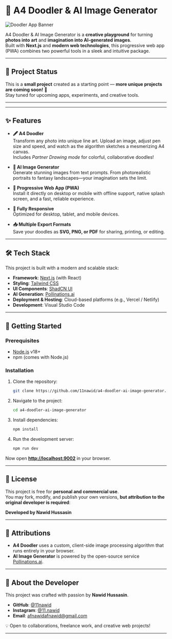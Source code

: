 # 🎨 A4 Doodler & AI Image Generator

![Doodler App Banner](https://ik.imagekit.io/ugyvnxndl/others/screenshot.png?updatedAt=1757181993691)

A4 Doodler & AI Image Generator is a **creative playground** for turning **photos into art** and **imagination into AI-generated images**.  
Built with **Next.js** and **modern web technologies**, this progressive web app (PWA) combines two powerful tools in a sleek and intuitive package.

---

## 🚧 Project Status

This is a **small project** created as a starting point — **more unique projects are coming soon!** 🚀  
Stay tuned for upcoming apps, experiments, and creative tools.

---

---

## ✨ Features

- **🖋️ A4 Doodler**  
  Transform any photo into unique line art. Upload an image, adjust pen size and speed, and watch as the algorithm sketches a mesmerizing A4 canvas.  
  Includes *Partner Drawing mode* for colorful, collaborative doodles!

- **🤖 AI Image Generator**  
  Generate stunning images from text prompts. From photorealistic portraits to fantasy landscapes—your imagination sets the limit.

- **🚀 Progressive Web App (PWA)**  
  Install it directly on desktop or mobile with offline support, native splash screen, and a fast, reliable experience.

- **📱 Fully Responsive**  
  Optimized for desktop, tablet, and mobile devices.

- **📥 Multiple Export Formats**  
  Save your doodles as **SVG, PNG, or PDF** for sharing, printing, or editing.

---

## 🛠️ Tech Stack

This project is built with a modern and scalable stack:

- **Framework**: [Next.js](https://nextjs.org/) (with React)  
- **Styling**: [Tailwind CSS](https://tailwindcss.com/)  
- **UI Components**: [ShadCN UI](https://ui.shadcn.com/)  
- **AI Generation**: [Pollinations.ai](https://pollinations.ai/)  
- **Deployment & Hosting**: Cloud-based platforms (e.g., Vercel / Netlify)  
- **Development**: Visual Studio Code  

---

## 🚀 Getting Started

### Prerequisites
- [Node.js](https://nodejs.org/) v18+  
- npm (comes with Node.js)

### Installation

1. Clone the repository:
   ```sh
   git clone https://github.com/11nawid/a4-doodler-ai-image-generator.git
   ```

2. Navigate to the project:
   ```sh
   cd a4-doodler-ai-image-generator
   ```

3. Install dependencies:
   ```sh
   npm install
   ```

4. Run the development server:
   ```sh
   npm run dev
   ```

Now open **[http://localhost:9002](http://localhost:9002)** in your browser.

---

## 📜 License

This project is free for **personal and commercial use**.  
You may fork, modify, and publish your own versions, **but attribution to the original developer is required**:

**Developed by Nawid Hussasin**

---

## 🙌 Attributions

- **A4 Doodler** uses a custom, client-side image processing algorithm that runs entirely in your browser.  
- **AI Image Generator** is powered by the open-source service [Pollinations.ai](https://pollinations.ai/).

---

## 👤 About the Developer

This project was crafted with passion by **Nawid Hussasin**.  

- **GitHub**: [@11nawid](https://github.com/11nawid)  
- **Instagram**: [@11.nawid](https://instagram.com/11.nawid)  
- **Email**: [afnawidafnawid@gmail.com](mailto:afnawidafnawid@gmail.com)  

💡 Open to collaborations, freelance work, and creative web projects!  

---


